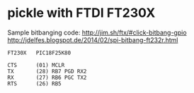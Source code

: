 pickle with FTDI FT230X
=======================

Sample bitbanging code:
http://jim.sh/ftx/#click-bitbang-gpio
http://jdelfes.blogspot.de/2014/02/spi-bitbang-ft232r.html

```
FT230X   PIC18F25K80

CTS      (01) MCLR
TX       (28) RB7 PGD RX2
RX       (27) RB6 PGC TX2
RTS      (26) RB5
```
